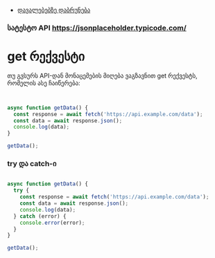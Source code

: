 - [დავალებებზე დაბრუნება](README.md)

### სატესტო API https://jsonplaceholder.typicode.com/

# get რექვესტი

თუ გვსურს API-დან მონაცემების მიღება ვაგზავნით get რექვესტს, რომელის ასე ჩაიწერება:

```js


async function getData() {
  const response = await fetch('https://api.example.com/data');
  const data = await response.json();
  console.log(data);
}

getData();


```

###  try და catch-ი

```js

async function getData() {
  try {
    const response = await fetch('https://api.example.com/data');
    const data = await response.json();
    console.log(data);
  } catch (error) {
    console.error(error);
  }
}

getData();


```